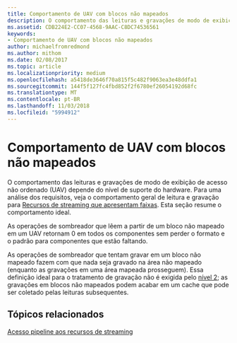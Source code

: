 ```yaml
---
title: Comportamento de UAV com blocos não mapeados
description: O comportamento das leituras e gravações de modo de exibição de acesso não ordenado (UAV) depende do nível de suporte do hardware.
ms.assetid: CDB224E2-CC07-4568-9AAC-C8DC74536561
keywords:
- Comportamento de UAV com blocos não mapeados
author: michaelfromredmond
ms.author: mithom
ms.date: 02/08/2017
ms.topic: article
ms.localizationpriority: medium
ms.openlocfilehash: a5418de3646f70a815f5c482f9063ea3e48ddfa1
ms.sourcegitcommit: 144f5f127fc4fbd852f2f6780ef26054192d68fc
ms.translationtype: MT
ms.contentlocale: pt-BR
ms.lasthandoff: 11/03/2018
ms.locfileid: "5994912"
---
```

# <a name="span-iddirect3dconceptsuavbehaviorwithnon-mappedtilesspanuav-behavior-with-non-mapped-tiles"></a><span id="direct3dconcepts.uav_behavior_with_non-mapped_tiles"></span>Comportamento de UAV com blocos não mapeados


O comportamento das leituras e gravações de modo de exibição de acesso não ordenado (UAV) depende do nível de suporte do hardware. Para uma análise dos requisitos, veja o comportamento geral de leitura e gravação para [Recursos de streaming que apresentam faixas](streaming-resources-features-tiers.md). Esta seção resume o comportamento ideal.

As operações de sombreador que lêem a partir de um bloco não mapeado em um UAV retornam 0 em todos os componentes sem perder o formato e o padrão para componentes que estão faltando.

As operações de sombreador que tentam gravar em um bloco não mapeado fazem com que nada seja gravado na área não mapeado (enquanto as gravações em uma área mapeada prosseguem). Essa definição ideal para o tratamento de gravação não é exigida pelo [nível 2](tier-2.md); as gravações em blocos não mapeados podem acabar em um cache que pode ser coletado pelas leituras subsequentes.

## <a name="span-idrelated-topicsspanrelated-topics"></a><span id="related-topics"></span>Tópicos relacionados


[Acesso pipeline aos recursos de streaming](pipeline-access-to-streaming-resources.md)

 

 




